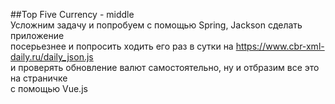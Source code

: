 ##Top Five Currency - middle  
Усложним задачу и попробуем с помощью Spring, Jackson сделать приложение  
посерьезнее и попросить ходить его раз в сутки на https://www.cbr-xml-daily.ru/daily_json.js  
и проверять обновление валют самостоятельно, ну и отбразим все это на страничке  
с помощью Vue.js
